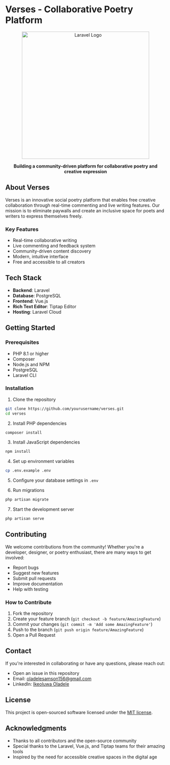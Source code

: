 # Verses - Collaborative Poetry Platform

<p align="center">
  <img src="https://raw.githubusercontent.com/laravel/art/master/logo-lockup/5%20SVG/2%20CMYK/1%20Full%20Color/laravel-logolockup-cmyk-red.svg" width="400" alt="Laravel Logo">
</p>

<p align="center">
  <strong>Building a community-driven platform for collaborative poetry and creative expression</strong>
</p>

## About Verses

Verses is an innovative social poetry platform that enables free creative collaboration through real-time commenting and live writing features. Our mission is to eliminate paywalls and create an inclusive space for poets and writers to express themselves freely.

### Key Features

- Real-time collaborative writing
- Live commenting and feedback system
- Community-driven content discovery
- Modern, intuitive interface
- Free and accessible to all creators

## Tech Stack

- **Backend**: Laravel
- **Database**: PostgreSQL
- **Frontend**: Vue.js
- **Rich Text Editor**: Tiptap Editor
- **Hosting**: Laravel Cloud

## Getting Started

### Prerequisites

- PHP 8.1 or higher
- Composer
- Node.js and NPM
- PostgreSQL
- Laravel CLI

### Installation

1. Clone the repository
```bash
git clone https://github.com/yourusername/verses.git
cd verses
```

2. Install PHP dependencies
```bash
composer install
```

3. Install JavaScript dependencies
```bash
npm install
```

4. Set up environment variables
```bash
cp .env.example .env
```

5. Configure your database settings in `.env`

6. Run migrations
```bash
php artisan migrate
```

7. Start the development server
```bash
php artisan serve
```

## Contributing

We welcome contributions from the community! Whether you're a developer, designer, or poetry enthusiast, there are many ways to get involved:

- Report bugs
- Suggest new features
- Submit pull requests
- Improve documentation
- Help with testing

### How to Contribute

1. Fork the repository
2. Create your feature branch (`git checkout -b feature/AmazingFeature`)
3. Commit your changes (`git commit -m 'Add some AmazingFeature'`)
4. Push to the branch (`git push origin feature/AmazingFeature`)
5. Open a Pull Request

## Contact

If you're interested in collaborating or have any questions, please reach out:

- Open an issue in this repository
- Email: oladelesamson156@gmail.com
- LinkedIn: [Ikeoluwa Oladele](https://www.linkedin.com/in/ikeoluwa-oladele-15100820a/)

## License

This project is open-sourced software licensed under the [MIT license](https://opensource.org/licenses/MIT).

## Acknowledgments

- Thanks to all contributors and the open-source community
- Special thanks to the Laravel, Vue.js, and Tiptap teams for their amazing tools
- Inspired by the need for accessible creative spaces in the digital age
